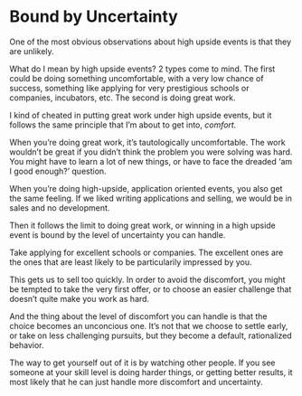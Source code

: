 # Bound by Uncertainty


One of the most obvious observations about high upside events is that they are
unlikely.

What do I mean by high upside events? 2 types come to mind. The first could be
doing something uncomfortable, with a very low chance of success, something
like applying for very prestigious schools or companies, incubators, etc. The
second is doing great work.

I kind of cheated in putting great work under high upside events, but it
follows the same principle that I’m about to get into, _comfort._

When you’re doing great work, it’s tautologically uncomfortable. The work
wouldn’t be great if you didn’t think the problem you were solving was hard.
You might have to learn a lot of new things, or have to face the dreaded ‘am I
good enough?’ question.

When you’re doing high-upside, application oriented events, you also get the
same feeling. If we liked writing applications and selling, we would be in
sales and no development.

Then it follows the limit to doing great work, or winning in a high upside
event is bound by the level of uncertainty you can handle.

Take applying for excellent schools or companies. The excellent ones are the
ones that are least likely to be particularily impressed by you.

This gets us to sell too quickly. In order to avoid the discomfort, you might
be tempted to take the very first offer, or to choose an easier challenge that
doesn’t quite make you work as hard.

And the thing about the level of discomfort you can handle is that the choice
becomes an unconcious one. It’s not that we choose to settle early, or take on
less challenging pursuits, but they become a default, rationalized behavior.

The way to get yourself out of it is by watching other people. If you see
someone at your skill level is doing harder things, or getting better results,
it most likely that he can just handle more discomfort and uncertainty.

